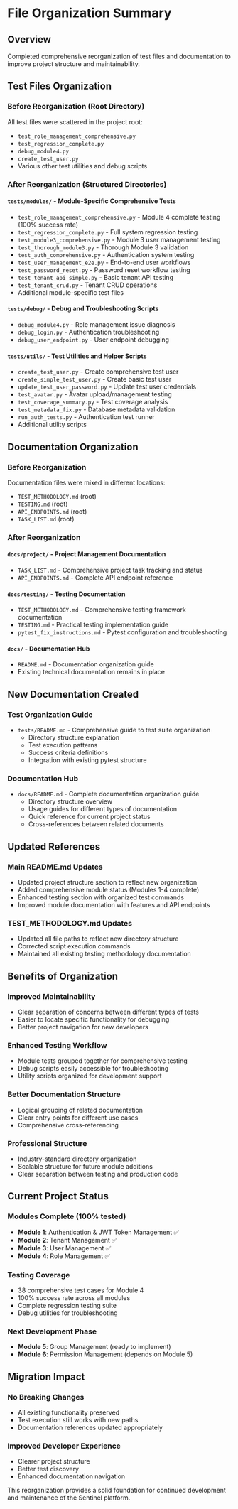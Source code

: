 # File Organization Summary

## Overview
Completed comprehensive reorganization of test files and documentation to improve project structure and maintainability.

## Test Files Organization

### Before Reorganization (Root Directory)
All test files were scattered in the project root:
- `test_role_management_comprehensive.py`
- `test_regression_complete.py`
- `debug_module4.py`
- `create_test_user.py`
- Various other test utilities and debug scripts

### After Reorganization (Structured Directories)

#### `tests/modules/` - Module-Specific Comprehensive Tests
- `test_role_management_comprehensive.py` - Module 4 complete testing (100% success rate)
- `test_regression_complete.py` - Full system regression testing
- `test_module3_comprehensive.py` - Module 3 user management testing
- `test_thorough_module3.py` - Thorough Module 3 validation
- `test_auth_comprehensive.py` - Authentication system testing
- `test_user_management_e2e.py` - End-to-end user workflows
- `test_password_reset.py` - Password reset workflow testing
- `test_tenant_api_simple.py` - Basic tenant API testing
- `test_tenant_crud.py` - Tenant CRUD operations
- Additional module-specific test files

#### `tests/debug/` - Debug and Troubleshooting Scripts
- `debug_module4.py` - Role management issue diagnosis
- `debug_login.py` - Authentication troubleshooting
- `debug_user_endpoint.py` - User endpoint debugging

#### `tests/utils/` - Test Utilities and Helper Scripts
- `create_test_user.py` - Create comprehensive test user
- `create_simple_test_user.py` - Create basic test user
- `update_test_user_password.py` - Update test user credentials
- `test_avatar.py` - Avatar upload/management testing
- `test_coverage_summary.py` - Test coverage analysis
- `test_metadata_fix.py` - Database metadata validation
- `run_auth_tests.py` - Authentication test runner
- Additional utility scripts

## Documentation Organization

### Before Reorganization
Documentation files were mixed in different locations:
- `TEST_METHODOLOGY.md` (root)
- `TESTING.md` (root)  
- `API_ENDPOINTS.md` (root)
- `TASK_LIST.md` (root)

### After Reorganization

#### `docs/project/` - Project Management Documentation
- `TASK_LIST.md` - Comprehensive project task tracking and status
- `API_ENDPOINTS.md` - Complete API endpoint reference

#### `docs/testing/` - Testing Documentation
- `TEST_METHODOLOGY.md` - Comprehensive testing framework documentation
- `TESTING.md` - Practical testing implementation guide
- `pytest_fix_instructions.md` - Pytest configuration and troubleshooting

#### `docs/` - Documentation Hub
- `README.md` - Documentation organization guide
- Existing technical documentation remains in place

## New Documentation Created

### Test Organization Guide
- `tests/README.md` - Comprehensive guide to test suite organization
  - Directory structure explanation
  - Test execution patterns
  - Success criteria definitions
  - Integration with existing pytest structure

### Documentation Hub
- `docs/README.md` - Complete documentation organization guide
  - Directory structure overview
  - Usage guides for different types of documentation
  - Quick reference for current project status
  - Cross-references between related documents

## Updated References

### Main README.md Updates
- Updated project structure section to reflect new organization
- Added comprehensive module status (Modules 1-4 complete)
- Enhanced testing section with organized test commands
- Improved module documentation with features and API endpoints

### TEST_METHODOLOGY.md Updates
- Updated all file paths to reflect new directory structure
- Corrected script execution commands
- Maintained all existing testing methodology documentation

## Benefits of Organization

### Improved Maintainability
- Clear separation of concerns between different types of tests
- Easier to locate specific functionality for debugging
- Better project navigation for new developers

### Enhanced Testing Workflow
- Module tests grouped together for comprehensive testing
- Debug scripts easily accessible for troubleshooting
- Utility scripts organized for development support

### Better Documentation Structure
- Logical grouping of related documentation
- Clear entry points for different use cases
- Comprehensive cross-referencing

### Professional Structure
- Industry-standard directory organization
- Scalable structure for future module additions
- Clear separation between testing and production code

## Current Project Status

### Modules Complete (100% tested)
- **Module 1**: Authentication & JWT Token Management ✅
- **Module 2**: Tenant Management ✅
- **Module 3**: User Management ✅
- **Module 4**: Role Management ✅

### Testing Coverage
- 38 comprehensive test cases for Module 4
- 100% success rate across all modules
- Complete regression testing suite
- Debug utilities for troubleshooting

### Next Development Phase
- **Module 5**: Group Management (ready to implement)
- **Module 6**: Permission Management (depends on Module 5)

## Migration Impact

### No Breaking Changes
- All existing functionality preserved
- Test execution still works with new paths
- Documentation references updated appropriately

### Improved Developer Experience
- Clearer project structure
- Better test discovery
- Enhanced documentation navigation

This reorganization provides a solid foundation for continued development and maintenance of the Sentinel platform.